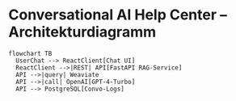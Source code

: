 # Conversational AI Help Center – Architekturdiagramm

```mermaid
flowchart TB
  UserChat --> ReactClient[Chat UI]
  ReactClient -->|REST| API[FastAPI RAG-Service]
  API -->|query| Weaviate
  API -->|call| OpenAI[GPT-4-Turbo]
  API --> PostgreSQL[Convo-Logs]
```
